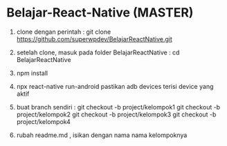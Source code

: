 # Belajar-React-Native (MASTER)

1. clone dengan perintah : 
git clone https://github.com/superwpdev/BelajarReactNative.git

2. setelah clone, masuk pada folder BelajarReactNative :
cd BelajarReactNative

3. npm install

4. npx react-native run-android
pastikan adb devices terisi device yang aktif

5. buat branch sendiri : 
git checkout -b project/kelompok1
git checkout -b project/kelompok2
git checkout -b project/kelompok3
git checkout -b project/kelompok4

6. rubah readme.md , isikan dengan nama nama kelompoknya